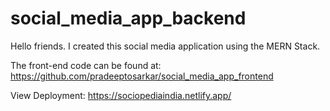 # social_media_app_backend

Hello friends. I created this social media application using the MERN Stack.

The front-end code can be found at: https://github.com/pradeeptosarkar/social_media_app_frontend 

View Deployment: https://sociopediaindia.netlify.app/
